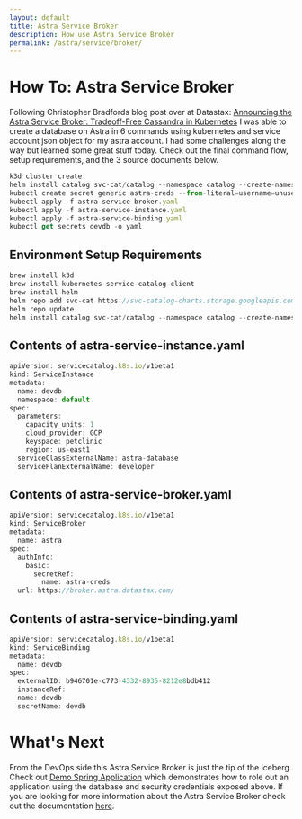 ```yaml
---
layout: default
title: Astra Service Broker
description: How use Astra Service Broker
permalink: /astra/service/broker/
---
```


# How To: Astra Service Broker

Following Christopher Bradfords blog post over at Datastax: [Announcing the Astra Service Broker: Tradeoff-Free Cassandra in Kubernetes](https://www.datastax.com/blog/2020/11/announcing-astra-service-broker-tradeoff-free-cassandra-kubernetes) I was able to create a database on Astra in 6 commands using kubernetes and service account json object for my astra account. I had some challenges along the way but learned some great stuff today.  Check out the final command flow, setup requirements, and the 3 source documents below.

```js
k3d cluster create
helm install catalog svc-cat/catalog --namespace catalog --create-namespace
kubectl create secret generic astra-creds --from-literal=username=unused --from-literal=password=`echo '[Astra Service Account Credential JSON]'| base64`
kubectl apply -f astra-service-broker.yaml
kubectl apply -f astra-service-instance.yaml
kubectl apply -f astra-service-binding.yaml
kubectl get secrets devdb -o yaml
```

## Environment Setup Requirements
```js
brew install k3d
brew install kubernetes-service-catalog-client
brew install helm
helm repo add svc-cat https://svc-catalog-charts.storage.googleapis.com
helm repo update
helm install catalog svc-cat/catalog --namespace catalog --create-namespace
```

## Contents of astra-service-instance.yaml

```js
apiVersion: servicecatalog.k8s.io/v1beta1
kind: ServiceInstance
metadata:
  name: devdb
  namespace: default
spec:
  parameters:
    capacity_units: 1
    cloud_provider: GCP
    keyspace: petclinic
    region: us-east1
  serviceClassExternalName: astra-database
  servicePlanExternalName: developer
```

## Contents of astra-service-broker.yaml

```js
apiVersion: servicecatalog.k8s.io/v1beta1
kind: ServiceBroker
metadata:
  name: astra
spec:
  authInfo:
    basic:
      secretRef:
        name: astra-creds
  url: https://broker.astra.datastax.com/
```

## Contents of astra-service-binding.yaml

```js
apiVersion: servicecatalog.k8s.io/v1beta1
kind: ServiceBinding
metadata:
  name: devdb
spec:
  externalID: b946701e-c773-4332-8935-8212e8bdb412
  instanceRef:
  name: devdb
  secretName: devdb
```

# What's Next

From the DevOps side this Astra Service Broker is just the tip of the iceberg.  Check out [Demo Spring Application](https://github.com/spring-petclinic/spring-petclinic-reactive/) which demonstrates how to role out an application using the database and security credentials exposed above.   If you are looking for more information about the Astra Service Broker check out the documentation [here](https://docs.astra.datastax.com/docs/astra-service-broker).